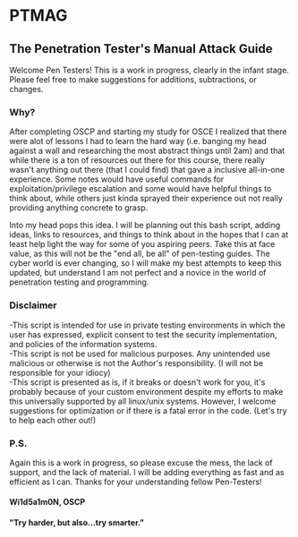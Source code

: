 # PTMAG
## The Penetration Tester's Manual Attack Guide

Welcome Pen Testers! This is a work in progress, clearly in the infant stage. Please feel free to make suggestions for additions, subtractions, or changes.

### Why?
After completing OSCP and starting my study for OSCE I realized that there were alot of lessons I had to learn the hard way (i.e. banging my head against a wall and researching the most abstract things until 2am) and that while there is a ton of resources out there for this course, there really wasn't anything out there (that I could find) that gave a inclusive all-in-one experience. Some notes would have useful commands for exploitation/privilege escalation and some would have helpful things to think about, while others just kinda sprayed their experience out not really providing anything concrete to grasp.

Into my head pops this idea. I will be planning out this bash script, adding ideas, links to resources, and things to think about in the hopes that I can at least help light the way for some of you aspiring peers. Take this at face value, as this will not be the "end all, be all" of pen-testing guides. The cyber world is ever changing, so I will make my best attempts to keep this updated, but understand I am not perfect and a novice in the world of penetration testing and programming.

### Disclaimer
-This script is intended for use in private testing environments in which the user has expressed, explicit consent to test the security implementation, and policies of the information systems.  
-This script is not be used for malicious purposes. Any unintended use malicious or otherwise is not the Author's responsibility. (I will not be responsible for your idiocy)  
-This script is presented as is, if it breaks or doesn't work for you, it's probably because of your custom environment despite my efforts to make this universally supported by all linux/unix systems. However, I welcome suggestions for optimization or if there is a fatal error in the code. (Let's try to help each other out!)

### P.S.
Again this is a work in progress, so please excuse the mess, the lack of support, and the lack of material. I will be adding everything as fast and as efficient as I can. Thanks for your understanding fellow Pen-Testers!

#### Wi1d5a1m0N, OSCP
#### "Try harder, but also...try smarter."
